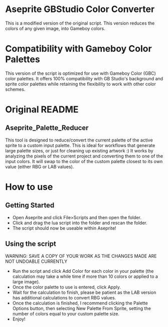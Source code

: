 # Aseprite GBStudio Color Converter
This is a modified version of the original script. This version reduces the colors of any given image, into Gameboy colors. 

# Compatibility with Gameboy Color Palettes
This version of the script is optimized for use with Gameboy Color (GBC) color palettes. It offers 100% compatibility with GB Studio's background and sprite color palettes while retaining the flexibility to work with other color schemes.

# Original README
## Aseprite_Palette_Reducer
 This tool is designed to reduce/convert the current palette of the active sprite to a custom input palette. This is ideal for workflows that generate large palette sizes, or just for cleaning up existing artwork :)
 It works by analyzing the pixels of the current project and converting them to one of the input colors. It will swap to the color of the custom palette closest to its own value (either RBG or LAB values).

# How to use
## Getting Started
- Open Aseprite and click File>Scripts and then open the folder.
- Click and drag the lua script into the folder and rescan the folder.
- The script should now be useable within Aseprite!

## Using the script
WARNING: SAVE A COPY OF YOUR WORK AS THE CHANGES MADE ARE NOT UNDOABLE CURRENTLY

- Run the script and click Add Color for each color in your palette (the calculation may take a while time if more than 10 colors or applied to a large image).
- Once the color palette to use is entered, click Apply.
- Wait for the calculation to finish, please be patient as the LAB version has additional calculations to convert RBG values.
- Once the calculation is finished, I recommend clicking the Palette Options button, then selecting New Palette From Sprite, setting the number of colors equal to your custom palette size.
- Enjoy!
